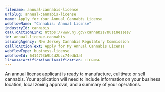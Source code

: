 ```yaml
---
filename: annual-cannabis-license
urlSlug: annual-cannabis-license
name: Apply for Your Annual Cannabis License
webflowName: "Cannabis: Annual License"
industryId: cannabis
callToActionLink: https://www.nj.gov/cannabis/businesses/
id: annual-license-cannabis
issuingAgency: New Jersey Cannabis Regulatory Commission
callToActionText: Apply for My Annual Cannabis License
webflowType: business-license
webflowId: 6414793b9b4d2bcc74edb3a0
licenseCertificationClassification: LICENSE
---
```

An annual license applicant is ready to manufacture, culltivate or sell cannabis. Your application will need to include information on your business location, local zoning approval, and a summary of your operations.
